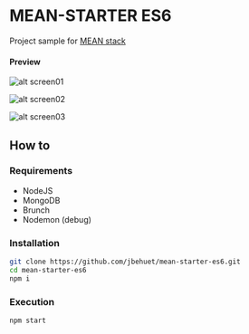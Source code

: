 # MEAN-STARTER ES6

Project sample for [MEAN stack](http://mean.io/#!/)

#### Preview
![alt screen01](http://jbehuet.fr/files/screens/mean-starter/001.png)  

![alt screen02](http://jbehuet.fr/files/screens/mean-starter/002.png)  

![alt screen03](http://jbehuet.fr/files/screens/mean-starter/003.png)

## How to

### Requirements
* NodeJS
* MongoDB
* Brunch
* Nodemon (debug)

### Installation

```bash
git clone https://github.com/jbehuet/mean-starter-es6.git   
cd mean-starter-es6
npm i
```

### Execution

`npm start`
